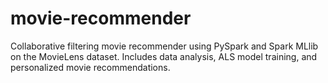 # movie-recommender
Collaborative filtering movie recommender using PySpark and Spark MLlib on the MovieLens dataset. Includes data analysis, ALS model training, and personalized movie recommendations.
